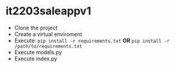 # it2203saleappv1
- Clone the project
- Create a virtual enviroment
- Execute: 
``pip install -r requirements.txt``
**OR**
``pip install -r /path/to/requirements.txt``
- Execute models.py
- Execute index.py
